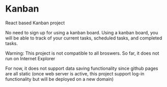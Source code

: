 # Kanban
React based Kanban project

No need to sign up for using a kanban board.
Using a kanban board, you will be able to track of your current tasks, scheduled tasks, and completed tasks.

Warning: This project is not compatible to all broswers. So far, it does not run on Internet Explorer

For now, it does not support data saving functionality since github pages are all static (once web server is active, this project support log-in functionality but will be deployed on a new domain)


